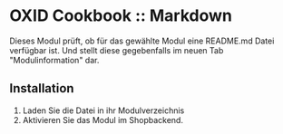 OXID Cookbook :: Markdown
=========================
Dieses Modul prüft, ob für das gewählte Modul eine README.md Datei verfügbar ist.
Und stellt diese gegebenfalls im neuen Tab "Modulinformation" dar.

Installation
------------

1.    Laden Sie die Datei in ihr Modulverzeichnis
2.    Aktivieren Sie das Modul im Shopbackend.